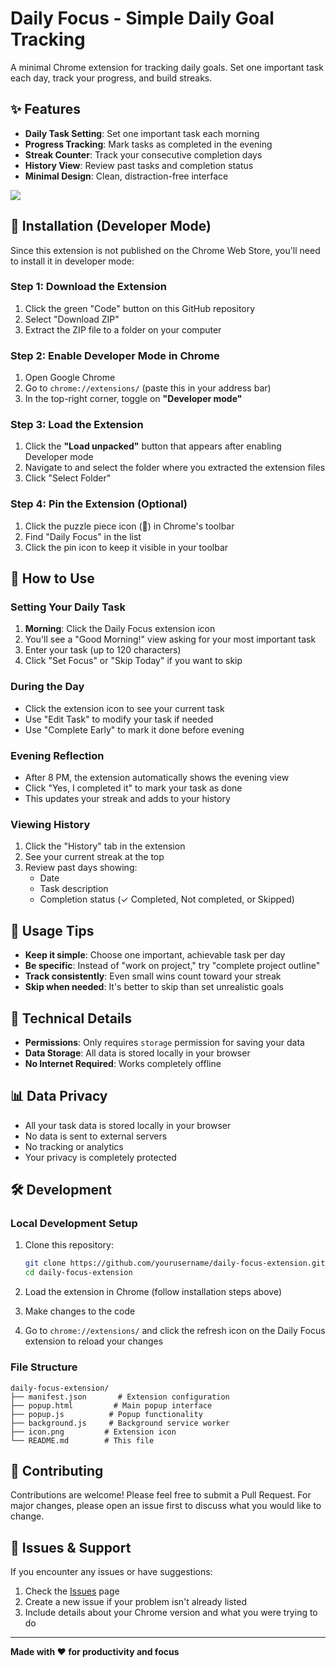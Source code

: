 # Daily Focus - Simple Daily Goal Tracking

A minimal Chrome extension for tracking daily goals. Set one important task each day, track your progress, and build streaks.

## ✨ Features

- **Daily Task Setting**: Set one important task each morning
- **Progress Tracking**: Mark tasks as completed in the evening
- **Streak Counter**: Track your consecutive completion days
- **History View**: Review past tasks and completion status
- **Minimal Design**: Clean, distraction-free interface

![](/Users/mikis/git/one-thing-chrome-extension/images/completed-task.png)

## 🚀 Installation (Developer Mode)

Since this extension is not published on the Chrome Web Store, you'll need to install it in developer mode:

### Step 1: Download the Extension
1. Click the green "Code" button on this GitHub repository
2. Select "Download ZIP"
3. Extract the ZIP file to a folder on your computer

### Step 2: Enable Developer Mode in Chrome
1. Open Google Chrome
2. Go to `chrome://extensions/` (paste this in your address bar)
3. In the top-right corner, toggle on **"Developer mode"**

### Step 3: Load the Extension
1. Click the **"Load unpacked"** button that appears after enabling Developer mode
2. Navigate to and select the folder where you extracted the extension files
3. Click "Select Folder"

### Step 4: Pin the Extension (Optional)
1. Click the puzzle piece icon (🧩) in Chrome's toolbar
2. Find "Daily Focus" in the list
3. Click the pin icon to keep it visible in your toolbar

## 📖 How to Use

### Setting Your Daily Task

1. **Morning**: Click the Daily Focus extension icon
2. You'll see a "Good Morning!" view asking for your most important task
3. Enter your task (up to 120 characters)
4. Click "Set Focus" or "Skip Today" if you want to skip

### During the Day

- Click the extension icon to see your current task
- Use "Edit Task" to modify your task if needed
- Use "Complete Early" to mark it done before evening

### Evening Reflection

- After 8 PM, the extension automatically shows the evening view
- Click "Yes, I completed it" to mark your task as done
- This updates your streak and adds to your history

### Viewing History

1. Click the "History" tab in the extension
2. See your current streak at the top
3. Review past days showing:
   - Date
   - Task description
   - Completion status (✓ Completed, Not completed, or Skipped)

## 🎯 Usage Tips

- **Keep it simple**: Choose one important, achievable task per day
- **Be specific**: Instead of "work on project," try "complete project outline"
- **Track consistently**: Even small wins count toward your streak
- **Skip when needed**: It's better to skip than set unrealistic goals

## 🔧 Technical Details

- **Permissions**: Only requires `storage` permission for saving your data
- **Data Storage**: All data is stored locally in your browser
- **No Internet Required**: Works completely offline

## 📊 Data Privacy

- All your task data is stored locally in your browser
- No data is sent to external servers
- No tracking or analytics
- Your privacy is completely protected

## 🛠️ Development

### Local Development Setup

1. Clone this repository:
   ```bash
   git clone https://github.com/yourusername/daily-focus-extension.git
   cd daily-focus-extension
   ```

2. Load the extension in Chrome (follow installation steps above)

3. Make changes to the code

4. Go to `chrome://extensions/` and click the refresh icon on the Daily Focus extension to reload your changes

### File Structure

```
daily-focus-extension/
├── manifest.json       # Extension configuration
├── popup.html         # Main popup interface
├── popup.js          # Popup functionality
├── background.js     # Background service worker
├── icon.png         # Extension icon
└── README.md        # This file
```

## 🤝 Contributing

Contributions are welcome! Please feel free to submit a Pull Request. For major changes, please open an issue first to discuss what you would like to change.

## 🐛 Issues & Support

If you encounter any issues or have suggestions:

1. Check the [Issues](https://github.com/yourusername/daily-focus-extension/issues) page
2. Create a new issue if your problem isn't already listed
3. Include details about your Chrome version and what you were trying to do

---

**Made with ❤️ for productivity and focus** 